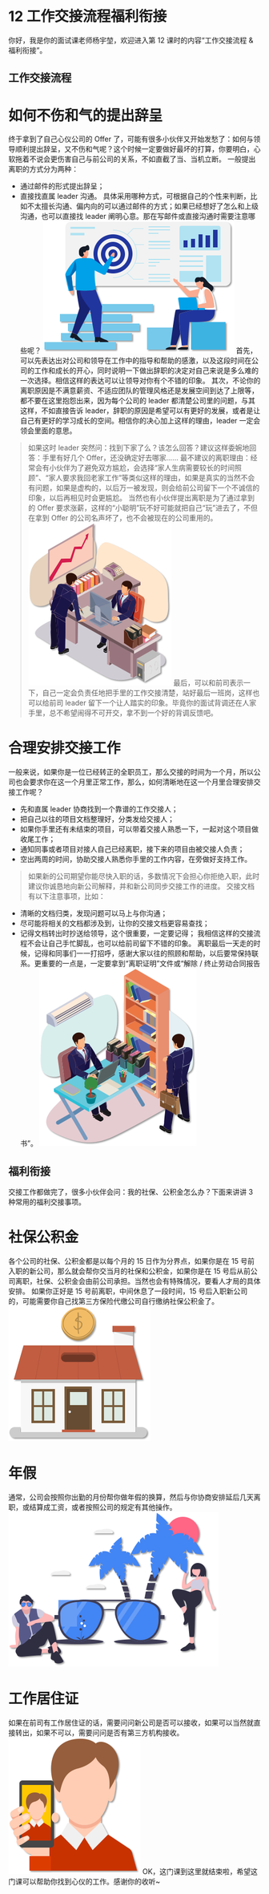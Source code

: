 12 工作交接流程福利衔接
=============

你好，我是你的面试课老师杨宇堃，欢迎进入第 12 课时的内容“工作交接流程 & 福利衔接”。

工作交接流程
------

如何不伤和气的提出辞呈
===========

终于拿到了自己心仪公司的 Offer 了，可能有很多小伙伴又开始发愁了：如何与领导顺利提出辞呈，又不伤和气呢？这个时候一定要做好最坏的打算，你要明白，心软拖着不说会更伤害自己与前公司的关系，不如直截了当、当机立断。 一般提出离职的方式分为两种：

* 通过邮件的形式提出辞呈；
* 直接找直属 leader 沟通。 具体采用哪种方式，可根据自己的个性来判断，比如不太擅长沟通、偏内向的可以通过邮件的方式；如果已经想好了怎么和上级沟通，也可以直接找 leader 阐明心意。那在写邮件或直接沟通时需要注意哪些呢？ ![img](assets/Cgq2xl4LDxyAHnjXAABvF56H0Lo329.png) 首先，可以先表达出对公司和领导在工作中的指导和帮助的感激，以及这段时间在公司的工作和成长的开心，同时说明一下做出辞职的决定对自己来说是多么难的一次选择。相信这样的表达可以让领导对你有个不错的印象。 其次，不论你的离职原因是不满意薪资、不适应团队的管理风格还是发展空间到达了上限等，都不要在这里抱怨出来，因为每个公司的 leader 都清楚公司里的问题，与其这样，不如直接告诉 leader，辞职的原因是希望可以有更好的发展，或者是让自己有更好的学习成长的空间。相信你的决心加上这样的理由，leader 一定会领会里面的意思。

> 如果这时 leader 突然问：找到下家了么？该怎么回答？建议这样委婉地回答：手里有好几个 Offer，还没确定好去哪家…… 最不建议的离职理由：经常会有小伙伴为了避免双方尴尬，会选择“家人生病需要较长的时间照顾”、“家人要求我回老家工作”等类似这样的理由，如果是真实的当然不会有问题，如果是虚构的，以后万一被发现，则会给前公司留下一个不诚信的印象，以后再相见时会更尴尬。 当然也有小伙伴提出离职是为了通过拿到的 Offer 要求涨薪，这样的“小聪明”玩不好可能就把自己“玩”进去了，不但在拿到 Offer 的公司名声坏了，也不会被现在的公司重用的。 ![img](assets/Cgq2xl4LD0iAYRn0AAD0kkEMt8I063.png) 最后，可以和前司表示一下，自己一定会负责任地把手里的工作交接清楚，站好最后一班岗，这样也可以给前司 leader 留下一个让人踏实的印象。毕竟你的面试背调还在人家手里，总不希望闹得不可开交，拿不到一个好的背调反馈吧。

合理安排交接工作
========

一般来说，如果你是一位已经转正的全职员工，那么交接的时间为一个月，所以公司也会要求你在这一个月里正常工作，那么，如何清晰地在这一个月里合理安排交接工作呢？

* 先和直属 leader 协商找到一个靠谱的工作交接人；
* 把自己以往的项目文档整理好，分类发给交接人；
* 如果你手里还有未结束的项目，可以带着交接人熟悉一下，一起对这个项目做收尾工作；
* 通知同事或者项目对接人自己已经离职，接下来的项目由被交接人负责；
* 空出两周的时间，协助交接人熟悉你手里的工作内容，在旁做好支持工作。

> 如果新的公司期望你能尽快入职的话，多数情况下会担心你拒绝入职，此时建议你诚恳地向新公司解释，并和新公司同步交接工作的进度。 交接文档有以下注意事项，比如：

* 清晰的文档归类，发现问题可以马上与你沟通；
* 尽可能将相关的文档都涉及到，让你的交接文档更容易查找；
* 记得文档转出时抄送给领导，这个很重要，一定要记得； 我相信这样的交接流程不会让自己手忙脚乱，也可以给前司留下不错的印象。 离职最后一天走的时候，记得和同事们一一打招呼，感谢大家以往的照顾和帮助，以后要常保持联系。更重要的一点是，一定要拿到“离职证明”文件或“解除 / 终止劳动合同报告书”。 ![img](assets/Cgq2xl4LD5uAM3zrAAFD5k_4Y5k996.png)

福利衔接
----

交接工作都做完了，很多小伙伴会问：我的社保、公积金怎么办？下面来讲讲 3 种常用的福利交接事项。

社保公积金
=====

各个公司的社保、公积金都是以每个月的 15 日作为分界点，如果你是在 15 号前入职的新公司，那么就会帮你交当月的社保和公积金，如果你是在 15 号后从前公司离职，社保、公积金会由前公司承担。当然也会有特殊情况，要看人才局的具体安排。 如果你正好是 15 号前离职，中间休息了一段时间，15 号后入职新公司的，可能需要你自己找第三方保险代缴公司自行缴纳社保公积金了。 ![img](assets/CgpOIF4LD-eAejH1AAA6HW63fqI704.png)

年假
==

通常，公司会按照你出勤的月份帮你做年假的换算，然后与你协商安排延后几天离职，或结算成工资，或者按照公司的规定有其他操作。 ![img](assets/CgpOIF4LEAeAUaREAADgbNfNOlQ977.png)

工作居住证
=====

如果在前司有工作居住证的话，需要问问新公司是否可以接收，如果可以当然就直接转出，如果不可以，需要问问是否有第三方机构接收。 ![img](assets/Cgq2xl4LEBiAWImJAABUzmjNvO8248.png) OK，这门课到这里就结束啦，希望这门课可以帮助你找到心仪的工作。感谢你的收听~
